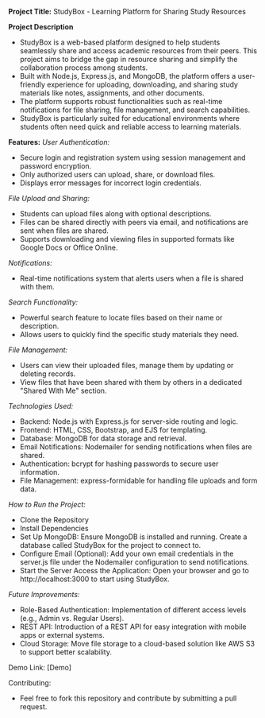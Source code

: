 **Project Title:**
StudyBox - Learning Platform for Sharing Study Resources

**Project Description**
- StudyBox is a web-based platform designed to help students seamlessly share and access academic resources from their peers.
  This project aims to bridge the gap in resource sharing and simplify the collaboration process among students.
- Built with Node.js, Express.js, and MongoDB, the platform offers a user-friendly experience for uploading, downloading, and sharing study materials like notes, assignments, and other documents.
- The platform supports robust functionalities such as real-time notifications for file sharing, file management, and search capabilities.
- StudyBox is particularly suited for educational environments where students often need quick and reliable access to learning materials.
  
**Features:**
*User Authentication:*
- Secure login and registration system using session management and password encryption.
- Only authorized users can upload, share, or download files.
- Displays error messages for incorrect login credentials.

*File Upload and Sharing:*
- Students can upload files along with optional descriptions.
- Files can be shared directly with peers via email, and notifications are sent when files are shared.
- Supports downloading and viewing files in supported formats like Google Docs or Office Online.

*Notifications:*
- Real-time notifications system that alerts users when a file is shared with them.

*Search Functionality:*
- Powerful search feature to locate files based on their name or description.
- Allows users to quickly find the specific study materials they need.

*File Management:*
- Users can view their uploaded files, manage them by updating or deleting records.
- View files that have been shared with them by others in a dedicated "Shared With Me" section.

*Technologies Used:*
- Backend: Node.js with Express.js for server-side routing and logic.
- Frontend: HTML, CSS, Bootstrap, and EJS for templating.
- Database: MongoDB for data storage and retrieval.
- Email Notifications: Nodemailer for sending notifications when files are shared.
- Authentication: bcrypt for hashing passwords to secure user information.
- File Management: express-formidable for handling file uploads and form data.

*How to Run the Project:*
- Clone the Repository
- Install Dependencies
- Set Up MongoDB:
Ensure MongoDB is installed and running.
Create a database called StudyBox for the project to connect to.
- Configure Email (Optional):
Add your own email credentials in the server.js file under the Nodemailer configuration to send notifications.
- Start the Server
Access the Application: Open your browser and go to http://localhost:3000 to start using StudyBox.

*Future Improvements:*
- Role-Based Authentication: Implementation of different access levels (e.g., Admin vs. Regular Users).
- REST API: Introduction of a REST API for easy integration with mobile apps or external systems.
- Cloud Storage: Move file storage to a cloud-based solution like AWS S3 to support better scalability.

Demo Link:
[Demo]

Contributing:
- Feel free to fork this repository and contribute by submitting a pull request.
